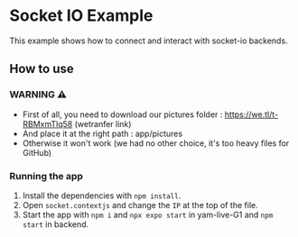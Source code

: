 # Socket IO Example

This example shows how to connect and interact with socket-io backends.

## How to use

### WARNING :warning: 

- First of all, you need to download our pictures folder : https://we.tl/t-RBMxmTlq58 (wetranfer link)
- And place it at the right path : app/pictures
- Otherwise it won't work (we had no other choice, it's too heavy files for GitHub)

### Running the app

1. Install the dependencies with `npm install`.
2. Open `socket.contextjs` and change the `IP` at the top of the file.
3. Start the app with `npm i` and `npx expo start` in yam-live-G1 and `npm start` in backend.

